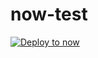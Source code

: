 # now-test

[![Deploy to now](https://deploy.now.sh/static/button.svg)](https://deploy.now.sh/?repo=https://github.com/fmmrtns/now-test/tree/master)
